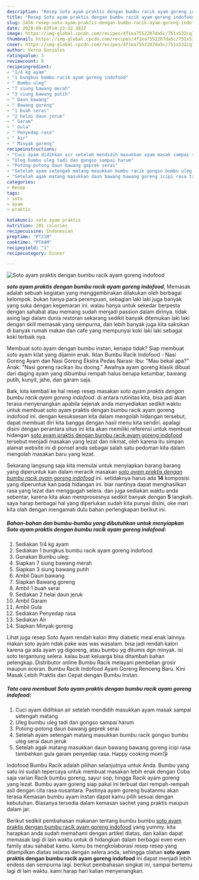 ```yaml
---
description: "Resep Soto ayam praktis dengan bumbu racik ayam goreng indofood yang sempurna"
title: "Resep Soto ayam praktis dengan bumbu racik ayam goreng indofood yang sempurna"
slug: 1456-resep-soto-ayam-praktis-dengan-bumbu-racik-ayam-goreng-indofood-yang-sempurna
date: 2020-09-03T14:23:32.382Z
image: https://img-global.cpcdn.com/recipes/4f1ea7552207da5c/751x532cq70/soto-ayam-praktis-dengan-bumbu-racik-ayam-goreng-indofood-foto-resep-utama.jpg
thumbnail: https://img-global.cpcdn.com/recipes/4f1ea7552207da5c/751x532cq70/soto-ayam-praktis-dengan-bumbu-racik-ayam-goreng-indofood-foto-resep-utama.jpg
cover: https://img-global.cpcdn.com/recipes/4f1ea7552207da5c/751x532cq70/soto-ayam-praktis-dengan-bumbu-racik-ayam-goreng-indofood-foto-resep-utama.jpg
author: Verna Gonzales
ratingvalue: 3
reviewcount: 8
recipeingredient:
- "1/4 kg ayam"
- "1 bungkus bumbu racik ayam goreng indofood"
- " Bumbu uleg"
- "7 siung bawang merah"
- "3 siung bawang putih"
- " Daun bawang"
- " Bawang goreng"
- "1 buah serai"
- "2 helai daun jeruk"
- " Garam"
- " Gula"
- " Penyedap rasa"
- " Air"
- " Minyak goreng"
recipeinstructions:
- "Cuci ayam didihkan air setelah mendidih masukkan ayam masak sampai setengah matang"
- "Uleg bumbu uleg tadi dan gongso sampai harum"
- "Potong-potong daun bawang geprek serai"
- "Setelah ayam setengah matang masukkan bumbu racik gongso bumbu uleg serai daun jeruk"
- "Setelah agak matang masukkan daun bawang bawang goreng icipi rasa tambahkan gula garam penyedap rasa. Happy cooking mom😘"
categories:
- Resep
tags:
- soto
- ayam
- praktis

katakunci: soto ayam praktis 
nutrition: 281 calories
recipecuisine: Indonesian
preptime: "PT21M"
cooktime: "PT44M"
recipeyield: "1"
recipecategory: Dinner

---
```



![Soto ayam praktis dengan bumbu racik ayam goreng indofood](https://img-global.cpcdn.com/recipes/4f1ea7552207da5c/751x532cq70/soto-ayam-praktis-dengan-bumbu-racik-ayam-goreng-indofood-foto-resep-utama.jpg)

<b><i>soto ayam praktis dengan bumbu racik ayam goreng indofood</i></b>, Memasak adalah sebuah kegiatan yang menggembirakan dilakukan oleh berbagai kelompok. bukan hanya para perempuan, sebagian laki laki juga banyak yang suka dengan kegemaran ini. walau hanya untuk sekedar berpesta dengan sahabat atau memang sudah menjadi passion dalam dirinya. tidak asing lagi dalam dunia restoran sekarang sedikit banyak ditemukan laki laki dengan skill memasak yang sempurna, dan lebih banyak juga kita saksikan di banyak rumah makan dan cafe yang mempunyai koki laki laki sebagai koki terbaik nya.

Membuat soto ayam dengan bumbu instan, kenapa tidak? Siap membuat soto ayam kilat yang dijamin enak. Iklan Bumbu Racik Indofood - Nasi Goreng Ayam dan Nasi Goreng Ekstra Pedas Narasi: Ibu: &#34;Mau bekal apa?&#34; Anak: &#34;Nasi goreng racikan ibu doong.&#34; Awalnya ayam goreng klasik dibuat dari daging ayam yang dibumbui rempah halus berupa ketumbar, bawang putih, kunyit, jahe, dan garam saja.

Baik, kita kembali ke hal resep resep masakan <i>soto ayam praktis dengan bumbu racik ayam goreng indofood</i>. di antara rutinitas kita, bisa jadi akan terasa menyenangkan apabila sejenak anda menyediakan sedikit waktu untuk membuat soto ayam praktis dengan bumbu racik ayam goreng indofood ini. dengan kesuksesan kita dalam mengolah hidangan tersebut, dapat membuat diri kita bangga dengan hasil menu kita sendiri. apalagi disini dengan perantara situs ini kita akan memiliki referensi untuk membuat hidangan <u>soto ayam praktis dengan bumbu racik ayam goreng indofood</u> tersebut menjadi masakan yang lezat dan nikmat, oleh karena itu simpan alamat website ini di ponsel anda sebagai salah satu pedoman kita dalam mengolah masakan baru yang lezat.


Sekarang langsung saja kita memulai untuk menyiapkan barang barang yang diperuntuk kan dalam meracik masakan <u><i>soto ayam praktis dengan bumbu racik ayam goreng indofood</i></u> ini. setidaknya harus ada <b>14</b> komposisi yang diperuntuk kan pada hidangan ini. biar nantinya dapat menghasilkan rasa yang lezat dan menggugah selera. dan juga sediakan waktu anda sebentar, karena kita akan memprosesnya sedikit banyak dengan <b>5</b> langkah. saya harap berbagai hal yang diperlukan sudah kita punyai disini, oke mari kita olah dengan mengamati dulu bahan perlengkapan berikut ini.

<!--inarticleads1-->

##### Bahan-bahan dan bumbu-bumbu yang dibutuhkan untuk menyiapkan Soto ayam praktis dengan bumbu racik ayam goreng indofood:

1. Sediakan 1/4 kg ayam
1. Sediakan 1 bungkus bumbu racik ayam goreng indofood
1. Gunakan  Bumbu uleg:
1. Siapkan 7 siung bawang merah
1. Siapkan 3 siung bawang putih
1. Ambil  Daun bawang
1. Siapkan  Bawang goreng
1. Ambil 1 buah serai
1. Sediakan 2 helai daun jeruk
1. Ambil  Garam
1. Ambil  Gula
1. Sediakan  Penyedap rasa
1. Sediakan  Air
1. Siapkan  Minyak goreng


Lihat juga resep Soto Ayam rendah kalori #my diabetic meal enak lainnya. makan soto ayam ndak pake was was wasalam. bisa jadi rendah kalori karena ga ada ayam yg digoreng, atau bumbu yg ditumis dgn minyak. isi soto tergantung selera. kalau buat keluarga bisa ditambah bahan pelengkap. Distributor online Bumbu Racik melayani pembelian grosir maupun eceran. Bumbu Racik Indofood Ayam Goreng Renceng Baru. Kini Masak Lebih Praktis dan Cepat dengan Bumbu Instan. 

<!--inarticleads2-->

##### Tata cara membuat Soto ayam praktis dengan bumbu racik ayam goreng indofood:

1. Cuci ayam didihkan air setelah mendidih masukkan ayam masak sampai setengah matang
1. Uleg bumbu uleg tadi dan gongso sampai harum
1. Potong-potong daun bawang geprek serai
1. Setelah ayam setengah matang masukkan bumbu racik gongso bumbu uleg serai daun jeruk
1. Setelah agak matang masukkan daun bawang bawang goreng icipi rasa tambahkan gula garam penyedap rasa. Happy cooking mom😘


Indofood Bumbu Racik adalah pilihan selanjutnya untuk Anda. Bumbu yang satu ini sudah tepercaya untuk membuat masakan lebih enak dengan Coba saja varian Racik bumbu goreng, sayur sop, hingga Racik ayam goreng yang lezat. Bumbu ayam goreng siap pakai ini terbuat dari rempah-rempah asli dengan cita rasa nusantara. Pastinya ayam goreng buatanmu akan terasa Kemasan bumbu ayam instan dapat kamu pilih sesuai dengan kebutuhan. Biasanya tersedia dalam kemasan sachet yang praktis maupun dalam jar. 

Berikut sedikit pembahasan makanan tentang bumbu bumbu <u>soto ayam praktis dengan bumbu racik ayam goreng indofood</u> yang yummy. kita harapkan anda sudah memahami dengan artikel diatas, dan kalian dapat memasak lagi di lain waktu untuk di hidangkan dalam berbagai even even family atau sahabat kamu. kamu bs mengkolaborasi resep resep yang ditampilkan diatas selaras dengan selera anda, sehingga olahan <b>soto ayam praktis dengan bumbu racik ayam goreng indofood</b> ini dapat menjadi lebih endess dan sempurna lagi. berikut pembahasan singkat ini, sampai bertemu lagi di lain waktu. kami harap hari kalian menyenangkan.
